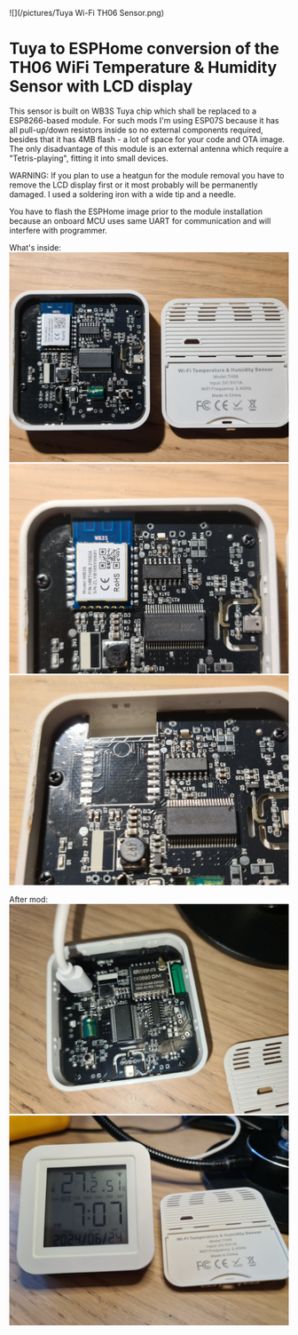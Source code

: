 ![](/pictures/Tuya Wi-Fi TH06 Sensor.png)
# Tuya to ESPHome conversion of the TH06 WiFi Temperature & Humidity Sensor with LCD display
This sensor is built on WB3S Tuya chip which shall be replaced to a ESP8266-based module.
For such mods I'm using ESP07S because it has all pull-up/down resistors inside so no external components required, besides that it has 4MB flash - a lot of space for your code and OTA image. The only disadvantage of this module is an external antenna which require a "Tetris-playing", fitting it into small devices.

WARNING:
  If you plan to use a heatgun for the module removal you have to remove the LCD display first or it most probably will be permanently damaged.
  I used a soldering iron with a wide tip and a needle.

  You have to flash the ESPHome image prior to the module installation because an onboard MCU uses same UART for communication and will interfere with programmer.
  
What's inside:
![What's inside-1](/pictures/inside1.jpg)
![What's inside-2](/pictures/inside2.jpg)
![What's inside-3](/pictures/inside3.jpg)

After mod:
![After mod-1](/pictures/after1.jpg)
![After mod-2](/pictures/after2.jpg)
